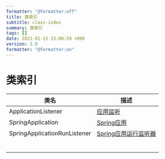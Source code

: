 ```yaml
---
formatter: "@formatter:off"
title: 类索引
subtitle: class-index 
summary: 类索引
tags: [] 
date: 2021-01-15 15:00:59 +800 
version: 1.0
formatter: "@formatter:on"
---
```


# 类索引

| 类名                         | 描述                                                         |
| ---------------------------- | ------------------------------------------------------------ |
| ApplicationListener          | [应用监听](../context/application-listener.md)           |
| SpringApplication            | [Spring应用](../boot/spring-application.md)           |
| SpringApplicationRunListener | [Spring应用运行监听器](../boot/spring-application-run-listener.md) |
|                              |                                                              |
|                              |                                                              |
|                              |                                                              |
|                              |                                                              |
|                              |                                                              |
|                              |                                                              |

